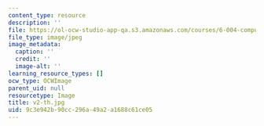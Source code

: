 ```yaml
---
content_type: resource
description: ''
file: https://ol-ocw-studio-app-qa.s3.amazonaws.com/courses/6-004-computation-structures-spring-2017/9c3e942b90cc296a49a2a1688c61ce05_v2-th.jpg
file_type: image/jpeg
image_metadata:
  caption: ''
  credit: ''
  image-alt: ''
learning_resource_types: []
ocw_type: OCWImage
parent_uid: null
resourcetype: Image
title: v2-th.jpg
uid: 9c3e942b-90cc-296a-49a2-a1688c61ce05
---
```

